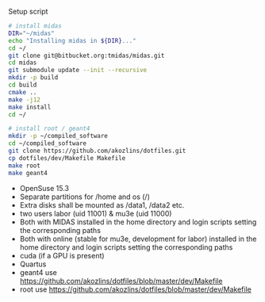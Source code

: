 Setup script
```bash
# install midas
DIR="~/midas"
echo "Installing midas in ${DIR}..."
cd ~/
git clone git@bitbucket.org:tmidas/midas.git
cd midas
git submodule update --init --recursive
mkdir -p build
cd build
cmake ..
make -j12
make install
cd ~/

# install root / geant4
mkdir -p ~/compiled_software
cd ~/compiled_software
git clone https://github.com/akozlins/dotfiles.git
cp dotfiles/dev/Makefile Makefile
make root
make geant4

```


* OpenSuse 15.3
* Separate partitions for /home and os (/)
* Extra disks shall be mounted as /data1, /data2 etc.
* two users labor (uid 11001) & mu3e (uid 11000)
* Both with MIDAS installed in the home directory and login scripts setting the corresponding paths
* Both with online (stable for mu3e, development for labor) installed in the home directory and login scripts setting the corresponding paths
* cuda (if a GPU is present)
* Quartus
* geant4 use https://github.com/akozlins/dotfiles/blob/master/dev/Makefile
* root use https://github.com/akozlins/dotfiles/blob/master/dev/Makefile